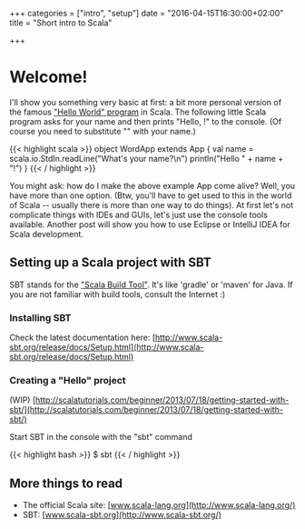 +++
categories = ["intro", "setup"]
date = "2016-04-15T16:30:00+02:00"
title = "Short intro to Scala"

+++

# Welcome!

I'll show you something very basic at first: a bit more personal version of the 
famous ["Hello World" program](https://en.wikipedia.org/wiki/%22Hello,_World!%22_program) in Scala.
The following little Scala program asks for your name and then prints "Hello, <You>!" to the console.
(Of course you need to substitute "<You>" with your name.)

{{< highlight scala >}}
object WordApp extends App {
  val name = scala.io.StdIn.readLine("What's your name?\n")
  println("Hello " + name + "!")
}
{{< / highlight >}}

You might ask: how do I make the above example App come alive?
Well, you have more than one option. (Btw, you'll have to get used to this in the world of Scala -- usually there is more than one way to do things). At first let's not complicate things with IDEs and GUIs, let's just use the
console tools available. Another post will show you how to use Eclipse or IntelliJ IDEA for
Scala development.

## Setting up a Scala project with SBT
SBT stands for the ["Scala Build Tool"](http://www.scala-sbt.org/). It's like 'gradle' or 'maven' for Java.
If you are not familiar with build tools, consult the Internet :)

### Installing SBT
Check the latest documentation here:
[http://www.scala-sbt.org/release/docs/Setup.html](http://www.scala-sbt.org/release/docs/Setup.html)

### Creating a "Hello" project

(WIP)
[http://scalatutorials.com/beginner/2013/07/18/getting-started-with-sbt/](http://scalatutorials.com/beginner/2013/07/18/getting-started-with-sbt/)

Start SBT in the console with the "sbt" command

{{< highlight bash >}}
$ sbt
{{< / highlight >}}

## More things to read
 - The official Scala site: [www.scala-lang.org](http://www.scala-lang.org/)
 - SBT: [www.scala-sbt.org](http://www.scala-sbt.org/)



